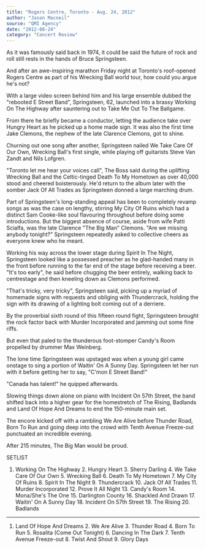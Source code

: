 ```yaml
---
title: "Rogers Centre, Toronto - Aug. 24, 2012"
author: "Jason Macneil"
source: "QMI Agency"
date: "2012-08-24"
category: "Concert Review"
---
```


As it was famously said back in 1974, it could be said the future of rock and roll still rests in the hands of Bruce Springsteen.

And after an awe-inspiring marathon Friday night at Toronto's roof-opened Rogers Centre as part of his Wrecking Ball world tour, how could you argue he's not?

With a large video screen behind him and his large ensemble dubbed the "rebooted E Street Band", Springsteen, 62, launched into a brassy Working On The Highway after sauntering out to Take Me Out To The Ballgame.

From there he briefly became a conductor, letting the audience take over Hungry Heart as he picked up a home made sign. It was also the first time Jake Clemons, the nephew of the late Clarence Clemons, got to shine.

Churning out one song after another, Springsteen nailed We Take Care Of Our Own, Wrecking Ball's first single, while playing off guitarists Steve Van Zandt and Nils Lofgren.

"Toronto let me hear your voices call", The Boss said during the uplifting Wrecking Ball and the Celtic-tinged Death To My Hometown as over 40,000 stood and cheered boisterously. He'd return to the album later with the somber Jack Of All Trades as Springsteen donned a large marching drum.

Part of Springsteen's long-standing appeal has been to completely revamp songs as was the case on lengthy, stirring My City Of Ruins which had a distinct Sam Cooke-like soul flavouring throughout before doing some introductions. But the biggest absence of course, aside from wife Patti Scialfa, was the late Clarence "The Big Man" Clemons. "Are we missing anybody tonight?" Springsteen repeatedly asked to collective cheers as everyone knew who he meant.

Working his way across the lower stage during Spirit In The Night, Springsteen looked like a possessed preacher as he glad-handed many in the front before running to the far end of the stage before receiving a beer. "It's too early", he said before chugging the beer entirely, walking back to centrestage and then kneeling down as Clemons performed.

"That's tricky, very tricky", Springsteen said, picking up a myriad of homemade signs with requests and obliging with Thundercrack, holding the sign with its drawing of a lighting bolt coming out of a derriere.

By the proverbial sixth round of this fifteen round fight, Springsteen brought the rock factor back with Murder Incorporated and jamming out some fine riffs.

But even that paled to the thunderous foot-stomper Candy's Room propelled by drummer Max Weinberg.

The lone time Springsteen was upstaged was when a young girl came onstage to sing a portion of Waitin' On A Sunny Day. Springsteen let her run with it before getting her to say, "C'mon E Street Band!"

"Canada has talent!" he quipped afterwards.

Slowing things down alone on piano with Incident On 57th Street, the band shifted back into a higher gear for the homestretch of The Rising, Badlands and Land Of Hope And Dreams to end the 150-minute main set.

The encore kicked off with a rambling We Are Alive before Thunder Road, Born To Run and going deep into the crowd with Tenth Avenue Freeze-out punctuated an incredible evening.

After 215 minutes, The Big Man would be proud.

SETLIST

1. Working On The Highway 2. Hungry Heart 3. Sherry Darling 4. We Take Care Of Our Own 5. Wrecking Ball 6. Death To My Hometown 7. My City Of Ruins 8. Spirit In The Night 9. Thundercrack 10. Jack Of All Trades 11. Murder Incorporated 12. Prove It All Night 13. Candy's Room 14. Mona/She's The One 15. Darlington County 16. Shackled And Drawn 17. Waitin' On A Sunny Day 18. Incident On 57th Street 19. The Rising 20. Badlands

---

1. Land Of Hope And Dreams 2. We Are Alive 3. Thunder Road 4. Born To Run 5. Rosalita (Come Out Tonight) 6. Dancing In The Dark 7. Tenth Avenue Freeze-out 8. Twist And Shout 9. Glory Days
